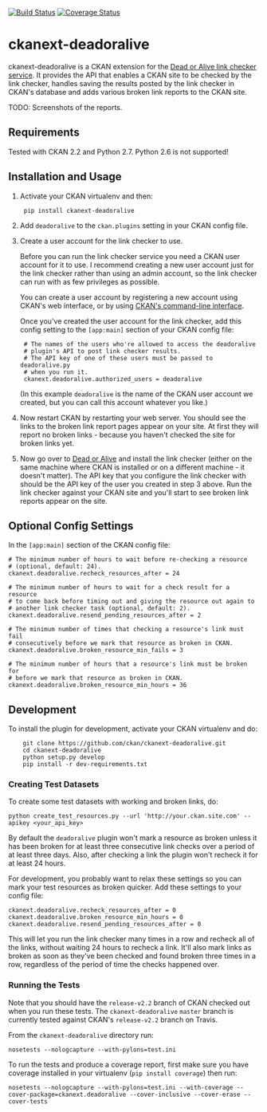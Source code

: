 [![Build Status](https://travis-ci.org/ckan/ckanext-deadoralive.png)](https://travis-ci.org/ckan/ckanext-deadoralive) [![Coverage Status](https://img.shields.io/coveralls/ckan/ckanext-deadoralive.svg)](https://coveralls.io/r/ckan/ckanext-deadoralive?branch=master)

ckanext-deadoralive
===================

ckanext-deadoralive is a CKAN extension for the [Dead or Alive link checker service](https://github.com/ckan/deadoralive).
It provides the API that enables a CKAN site to be checked by the link checker,
handles saving the results posted by the link checker in CKAN's database and
adds various broken link reports to the CKAN site.

TODO: Screenshots of the reports.


Requirements
------------

Tested with CKAN 2.2 and Python 2.7. Python 2.6 is not supported!


Installation and Usage
----------------------

1. Activate your CKAN virtualenv and then:

        pip install ckanext-deadoralive

2. Add `deadoralive` to the `ckan.plugins` setting in your CKAN config file.

3. Create a user account for the link checker to use.

   Before you can run the link checker service you need a CKAN user account
   for it to use. I recommend creating a new user account
   just for the link checker rather than using an admin account, so the link
   checker can run with as few privileges as possible.

   You can create a user account by registering a new account using CKAN's web
   interface, or by using [CKAN's command-line interface](http://docs.ckan.org/en/latest/maintaining/paster.html#user-create-and-manage-users).

   Once you've created the user account for the link checker, add this config
   setting to the `[app:main]` section of your CKAN config file:

        # The names of the users who're allowed to access the deadoralive
        # plugin's API to post link checker results.
        # The API key of one of these users must be passed to deadoralive.py
        # when you run it.
        ckanext.deadoralive.authorized_users = deadoralive

   (In this example `deadoralive` is the name of the CKAN user account we
   created, but you can call this account whatever you like.)

4. Now restart CKAN by restarting your web server. You should see the links to
   the broken link report pages appear on your site. At first they will report
   no broken links - because you haven't checked the site for broken links yet.

5. Now go over to [Dead or Alive](https://github.com/ckan/deadoralive) and
   install the link checker (either on the same machine where CKAN is installed
   or on a different machine - it doesn't matter). The API key that you
   configure the link checker with should be the API key of the user you
   created in step 3 above. Run the link checker against your CKAN site and
   you'll start to see broken link reports appear on the site.


Optional Config Settings
------------------------

In the `[app:main]` section of the CKAN config file:

    # The minimum number of hours to wait before re-checking a resource
    # (optional, default: 24).
    ckanext.deadoralive.recheck_resources_after = 24

    # The minimum number of hours to wait for a check result for a resource
    # to come back before timing out and giving the resource out again to
    # another link checker task (optional, default: 2).
    ckanext.deadoralive.resend_pending_resources_after = 2

    # The minimum number of times that checking a resource's link must fail
    # consecutively before we mark that resource as broken in CKAN.
    ckanext.deadoralive.broken_resource_min_fails = 3

    # The minimum number of hours that a resource's link must be broken for
    # before we mark that resource as broken in CKAN.
    ckanext.deadoralive.broken_resource_min_hours = 36


Development
-----------

To install the plugin for development, activate your CKAN virtualenv and do:

        git clone https://github.com/ckan/ckanext-deadoralive.git
        cd ckanext-deadoralive
        python setup.py develop
        pip install -r dev-requirements.txt


### Creating Test Datasets

To create some test datasets with working and broken links, do:

    python create_test_resources.py --url 'http://your.ckan.site.com' --apikey <your_api_key>

By default the `deadoralive` plugin won't mark a resource as broken unless it
has been broken for at least three consecutive link checks over a period of at
least three days. Also, after checking a link the plugin won't recheck it for
at least 24 hours.

For development, you probably want to relax these settings so you can mark your
test resources as broken quicker. Add these settings to your config file:

    ckanext.deadoralive.recheck_resources_after = 0
    ckanext.deadoralive.broken_resource_min_hours = 0
    ckanext.deadoralive.resend_pending_resources_after = 0

This will let you run the link checker many times in a row and recheck all of
the links, without waiting 24 hours to recheck a link. It'll also mark links as
broken as soon as they've been checked and found broken three times in a row,
regardless of the period of time the checks happened over.


### Running the Tests

Note that you should have the `release-v2.2` branch of CKAN checked out when
you run these tests. The `ckanext-deadoralive` `master` branch is currently
tested against CKAN's `release-v2.2` branch on Travis.

From the `ckanext-deadoralive` directory run:

    nosetests --nologcapture --with-pylons=test.ini

To run the tests and produce a coverage report, first make sure you have
coverage installed in your virtualenv (`pip install coverage`) then run:

    nosetests --nologcapture --with-pylons=test.ini --with-coverage --cover-package=ckanext.deadoralive --cover-inclusive --cover-erase --cover-tests
